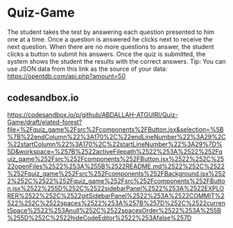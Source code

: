 # Quiz-Game
The student takes the test by answering each question presented to him one at a time. Once a
question is answered he clicks next to receive the next question. When there are no more
questions to answer, the student clicks a button to submit his answers.
Once the quiz is submitted, the system shows the student the results with the correct answers.
Tip: You can use JSON data from this link as the source of your data:
https://opentdb.com/api.php?amount=50


 ## codesandbox.io 
 https://codesandbox.io/p/github/ABDALLAH-ATGUIRI/Quiz-Game/draft/elated-forest?file=%2Fquiz_game%2Fsrc%2Fcomponents%2FButton.jsx&selection=%5B%7B%22endColumn%22%3A170%2C%22endLineNumber%22%3A29%2C%22startColumn%22%3A170%2C%22startLineNumber%22%3A29%7D%5D&workspace=%257B%2522activeFilepath%2522%253A%2522%252Fquiz_game%252Fsrc%252Fcomponents%252FButton.jsx%2522%252C%2522openFiles%2522%253A%255B%2522README.md%2522%252C%2522%252Fquiz_game%252Fsrc%252Fcomponents%252FBackground.jsx%2522%252C%2522%252Fquiz_game%252Fsrc%252Fcomponents%252FButton.jsx%2522%255D%252C%2522sidebarPanel%2522%253A%2522EXPLORER%2522%252C%2522gitSidebarPanel%2522%253A%2522COMMIT%2522%252C%2522spaces%2522%253A%257B%257D%252C%2522currentSpace%2522%253Anull%252C%2522spacesOrder%2522%253A%255B%255D%252C%2522hideCodeEditor%2522%253Afalse%257D
